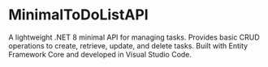# MinimalToDoListAPI
A lightweight .NET 8 minimal API for managing tasks. Provides basic CRUD operations to create, retrieve, update, and delete tasks. Built with Entity Framework Core and developed in Visual Studio Code.
